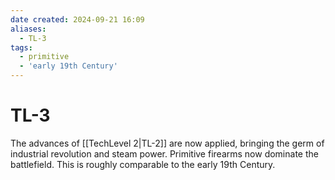 ```yaml
---
date created: 2024-09-21 16:09
aliases:
  - TL-3
tags:
  - primitive
  - 'early 19th Century'
---
```


# TL-3

The advances of [[TechLevel 2|TL-2]] are now applied, bringing the germ of industrial revolution and steam power. Primitive firearms now dominate the battlefield. This is roughly comparable to the early 19th Century.
